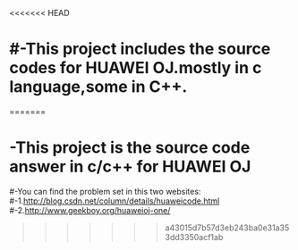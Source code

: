 <<<<<<< HEAD
# #-This project includes the source codes for HUAWEI OJ.mostly in c language,some in C++.
=======
# -This project is the source code answer in c/c++ for HUAWEI OJ
#-You can find the problem set in this two websites:
#-1.http://blog.csdn.net/column/details/huaweicode.html
#-2.http://www.geekboy.org/huaweioj-one/
>>>>>>> a43015d7b57d3eb243ba0e31a353dd3350acf1ab
